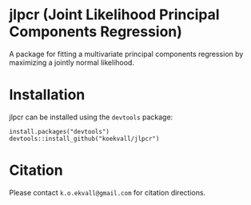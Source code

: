 # jlpcr (Joint Likelihood Principal Components Regression)

A package for fitting a multivariate principal components regression by maximizing a jointly normal likelihood.

# Installation

jlpcr can be installed using the `devtools` package:
```{r}
install.packages("devtools")
devtools::install_github("koekvall/jlpcr")
```
# Citation
Please contact `k.o.ekvall@gmail.com` for citation directions. 
